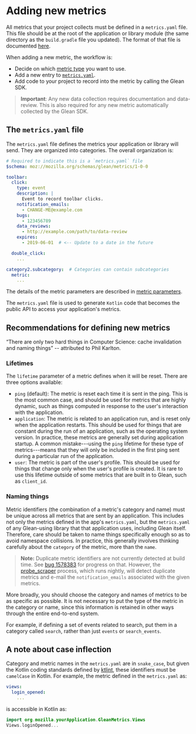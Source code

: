 # Adding new metrics

All metrics that your project collects must be defined in a `metrics.yaml` file. 
This file should be at the root of the application or library module (the same directory as the `build.gradle` file you updated). 
The format of that file is documented [here](https://mozilla.github.io/glean_parser/metrics-yaml.html).

When adding a new metric, the workflow is:

* Decide on which [metric type](metrics/index.md) you want to use.
* Add a new entry to [`metrics.yaml`](#The-metricsyaml-file).
* Add code to your project to record into the metric by calling the Glean SDK.

> **Important**: Any new data collection requires documentation and data-review.
This is also required for any new metric automatically collected by the Glean SDK.

## The `metrics.yaml` file

The `metrics.yaml` file defines the metrics your application or library will send. 
They are organized into categories.
The overall organization is:

```YAML
# Required to indicate this is a `metrics.yaml` file
$schema: moz://mozilla.org/schemas/glean/metrics/1-0-0

toolbar:
  click:
    type: event
    description: |
      Event to record toolbar clicks.
    notification_emails:
      - CHANGE-ME@example.com
    bugs:
      - 123456789
    data_reviews:
      - http://example.com/path/to/data-review
    expires:
      - 2019-06-01  # <-- Update to a date in the future

  double_click:
    ...

category2.subcategory:  # Categories can contain subcategories
  metric:
    ...

```

The details of the metric parameters are described in [metric parameters](metric-parameters.md).

The `metrics.yaml` file is used to generate `Kotlin` code that becomes the public API to access your application's metrics.

## Recommendations for defining new metrics

“There are only two hard things in Computer Science: cache invalidation and naming things” -- attributed to Phil Karlton.

### Lifetimes

The `lifetime` parameter of a metric defines when it will be reset. There are three options available:

- `ping` (default): The metric is reset each time it is sent in the ping.
  This is the most common case, and should be used for metrics that are highly dynamic, such as things computed in response to the user's interaction with the application.
- `application`: The metric is related to an application run, and is reset only when the application restarts.
  This should be used for things that are constant during the run of an application, such as the operating system version.
  In practice, these metrics are generally set during application startup.
  A common mistake---using the `ping` lifetime for these type of metrics---means that they will only be included in the first ping sent during a particular run of the application.
- `user`: The metric is part of the user's profile.
  This should be used for things that change only when the user's profile is created.
  It is rare to use this lifetime outside of some metrics that are built in to Glean, such as `client_id`.

### Naming things

Metric identifiers (the combination of a metric's category and name) must be unique across all metrics that are sent by an application.
This includes not only the metrics defined in the app's `metrics.yaml`, but the `metrics.yaml` of any Glean-using library that that application uses, including Glean itself.
Therefore, care should be taken to name things specifically enough so as to avoid namespace collisions.
In practice, this generally involves thinking carefully about the `category` of the metric, more than the `name`.

> **Note:** Duplicate metric identifiers are not currently detected at build time. See [bug 1578383](https://bugzilla.mozilla.org/show_bug.cgi?id=1578383) for progress on that.
However, the [probe_scraper](https://github.com/mozilla/probe-scraper) process, which runs nightly, will detect duplicate metrics and e-mail the `notification_emails` associated with the given metrics.

More broadly, you should choose the category and names of metrics to be as specific as possible.
It is not necessary to put the type of the metric in the category or name, since this information is retained in other ways through the entire end-to-end system.

For example, if defining a set of events related to search, put them in a category called `search`, rather than just `events` or `search_events`.

## A note about case inflection

Category and metric names in the `metrics.yaml` are in `snake_case`, but given the Kotlin coding standards defined by [ktlint](https://github.com/pinterest/ktlint), these identifiers must be `camelCase` in Kotlin. For example, the metric defined in the `metrics.yaml` as:


```YAML
views:
  login_opened:
    ...
```

is accessible in Kotlin as:

```Kotlin
import org.mozilla.yourApplication.GleanMetrics.Views
Views.loginOpened...
```
